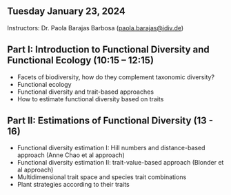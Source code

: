 
## Tuesday January 23, 2024

Instructors: Dr. Paola Barajas Barbosa (paola.barajas@idiv.de)

## Part I: Introduction to Functional Diversity and Functional Ecology (10:15 – 12:15)
  
  - Facets of biodiversity, how do they complement taxonomic diversity?
  - Functional ecology
  - Functional diversity and trait-based approaches
  - How to estimate functional diversity based on traits

## Part II: Estimations of Functional Diversity (13 - 16)

  - Functional diversity estimation I: Hill numbers and distance-based approach (Anne Chao et al approach)
  - Functional diversity estimation II: trait-value-based approach (Blonder et al approach)
  - Multidimensional trait space and species trait combinations
  - Plant strategies according to their traits
